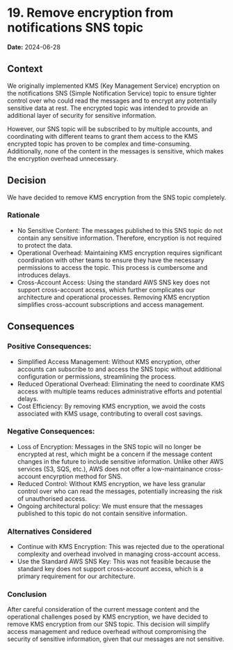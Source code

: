 # 19. Remove encryption from notifications SNS topic

**Date:** 2024-06-28

## Context

We originally implemented KMS (Key Management Service) encryption on the notifications SNS (Simple Notification Service) topic to ensure tighter control over who could read the messages and to encrypt any potentially sensitive data at rest. The encrypted topic was intended to provide an additional layer of security for sensitive information.

However, our SNS topic will be subscribed to by multiple accounts, and coordinating with different teams to grant them access to the KMS encrypted topic has proven to be complex and time-consuming. Additionally, none of the content in the messages is sensitive, which makes the encryption overhead unnecessary.

## Decision

We have decided to remove KMS encryption from the SNS topic completely.

### Rationale

- No Sensitive Content: The messages published to this SNS topic do not contain any sensitive information. Therefore, encryption is not required to protect the data.
- Operational Overhead: Maintaining KMS encryption requires significant coordination with other teams to ensure they have the necessary permissions to access the topic. This process is cumbersome and introduces delays.
- Cross-Account Access: Using the standard AWS SNS key does not support cross-account access, which further complicates our architecture and operational processes. Removing KMS encryption simplifies cross-account subscriptions and access management.

## Consequences

### Positive Consequences:

- Simplified Access Management: Without KMS encryption, other accounts can subscribe to and access the SNS topic without additional configuration or permissions, streamlining the process.
- Reduced Operational Overhead: Eliminating the need to coordinate KMS access with multiple teams reduces administrative efforts and potential delays.
- Cost Efficiency: By removing KMS encryption, we avoid the costs associated with KMS usage, contributing to overall cost savings.

### Negative Consequences:

- Loss of Encryption: Messages in the SNS topic will no longer be encrypted at rest, which might be a concern if the message content changes in the future to include sensitive information. Unlike other AWS services (S3, SQS, etc.), AWS does not offer a low-maintainance cross-account encyrption method for SNS.
- Reduced Control: Without KMS encryption, we have less granular control over who can read the messages, potentially increasing the risk of unauthorised access.
- Ongoing architectural policy: We must ensure that the messages published to this topic do not contain sensitive information.

### Alternatives Considered

- Continue with KMS Encryption: This was rejected due to the operational complexity and overhead involved in managing cross-account access.
- Use the Standard AWS SNS Key: This was not feasible because the standard key does not support cross-account access, which is a primary requirement for our architecture.

### Conclusion

After careful consideration of the current message content and the operational challenges posed by KMS encryption, we have decided to remove KMS encryption from our SNS topic. This decision will simplify access management and reduce overhead without compromising the security of sensitive information, given that our messages are not sensitive.
